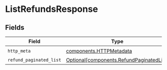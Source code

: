 # ListRefundsResponse


## Fields

| Field                                                                                      | Type                                                                                       | Required                                                                                   | Description                                                                                |
| ------------------------------------------------------------------------------------------ | ------------------------------------------------------------------------------------------ | ------------------------------------------------------------------------------------------ | ------------------------------------------------------------------------------------------ |
| `http_meta`                                                                                | [components.HTTPMetadata](../../models/components/httpmetadata.md)                         | :heavy_check_mark:                                                                         | N/A                                                                                        |
| `refund_paginated_list`                                                                    | [Optional[components.RefundPaginatedList]](../../models/components/refundpaginatedlist.md) | :heavy_minus_sign:                                                                         | N/A                                                                                        |